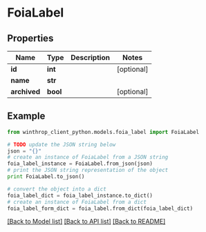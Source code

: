 # FoiaLabel


## Properties

Name | Type | Description | Notes
------------ | ------------- | ------------- | -------------
**id** | **int** |  | [optional] 
**name** | **str** |  | 
**archived** | **bool** |  | [optional] 

## Example

```python
from winthrop_client_python.models.foia_label import FoiaLabel

# TODO update the JSON string below
json = "{}"
# create an instance of FoiaLabel from a JSON string
foia_label_instance = FoiaLabel.from_json(json)
# print the JSON string representation of the object
print FoiaLabel.to_json()

# convert the object into a dict
foia_label_dict = foia_label_instance.to_dict()
# create an instance of FoiaLabel from a dict
foia_label_form_dict = foia_label.from_dict(foia_label_dict)
```
[[Back to Model list]](../README.md#documentation-for-models) [[Back to API list]](../README.md#documentation-for-api-endpoints) [[Back to README]](../README.md)



